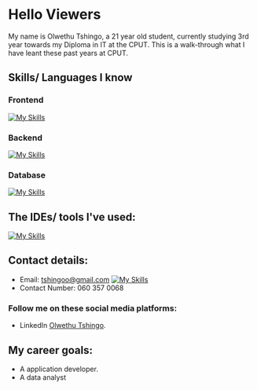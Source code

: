 # Hello Viewers
My name is Olwethu Tshingo, a 21 year old student, currently studying 3rd year towards my Diploma in IT at the CPUT. This is a walk-through what I have leant these past years at CPUT.

## Skills/ Languages I know

### Frontend
[![My Skills](https://skillicons.dev/icons?i=html,css,js,figma)](https://skillicons.dev)

### Backend
[![My Skills](https://skillicons.dev/icons?i=java,python,raspberrypi)](https://skillicons.dev)

### Database
[![My Skills](https://skillicons.dev/icons?i=mysql,sqlite)](https://skillicons.dev)

## The IDEs/ tools I've used:
[![My Skills](https://skillicons.dev/icons?i=idea,pycharm,vscode,netbeans)](https://skillicons.dev)

## Contact details:
- Email: tshingoo@gmail.com [![My Skills](https://skillicons.dev/icons?i=gmail)](https://skillicons.dev)
- Contact Number: 060 357 0068

### Follow me on these social media platforms:
- LinkedIn [Olwethu Tshingo](https://www.linkedin.com/in/olwethu-tshingo-7571ba333/).


## My career goals:
- A application developer.
- A data analyst
